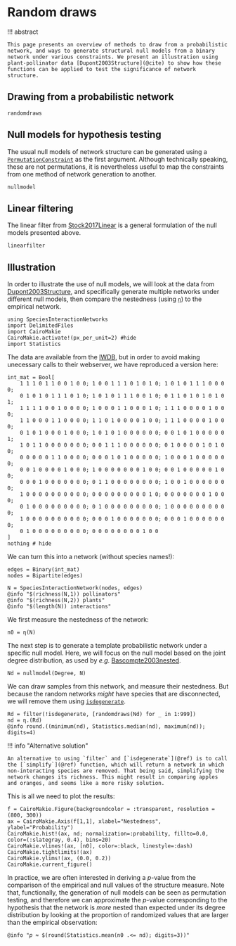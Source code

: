 # Random draws

!!! abstract

    This page presents an overview of methods to draw from a probabilistic network, and ways to generate structural null models from a binary network under various constraints. We present an illustration using plant-pollinator data [Dupont2003Structure](@cite) to show how these functions can be applied to test the significance of network structure.

## Drawing from a probabilistic network

```@docs
randomdraws
```

## Null models for hypothesis testing

The usual null models of network structure can be generated using a
[`PermutationConstraint`](@ref) as the first argument. Although technically
speaking, these are not permutations, it is nevertheless useful to map the
constraints from one method of network generation to another.

```@docs
nullmodel
```

## Linear filtering

The linear filter from [Stock2017Linear](@citet) is a general formulation of the
null models presented above.

```@docs
linearfilter
```

## Illustration

In order to illustrate the use of null models, we will look at the data from
[Dupont2003Structure](@citet), and specifically generate multiple networks under
different null models, then compare the nestedness (using [`η`](@ref)) to the
empirical network.

```@example 1
using SpeciesInteractionNetworks
import DelimitedFiles
import CairoMakie
CairoMakie.activate!(px_per_unit=2) #hide
import Statistics
```

The data are available from the
[IWDB](http://www.ecologia.ib.usp.br/iwdb/html/dupont_et_al.html), but in order
to avoid making unecessary calls to their webserver, we have reproduced a
version here:

```@example 1
int_mat = Bool[
    1 1 1 0 1 1 0 0 1 0 0; 1 0 0 1 1 1 0 1 0 1 0; 1 0 1 0 1 1 1 0 0 0 0;
    0 1 0 1 0 1 1 1 0 1 0; 1 0 1 0 1 1 1 0 0 1 0; 0 1 1 0 1 0 1 0 1 0 1;
    1 1 1 1 0 0 1 0 0 0 0; 1 0 0 0 1 1 0 0 0 1 0; 1 1 1 0 0 0 0 1 0 0 0;
    1 1 0 0 0 1 1 0 0 0 0; 1 1 0 1 0 0 0 0 1 0 0; 1 1 1 0 0 0 0 1 0 0 0;
    0 1 0 1 0 0 0 1 0 0 0; 1 0 1 0 1 0 0 0 0 0 0; 0 0 1 0 1 0 0 0 0 0 1;
    1 0 1 1 0 0 0 0 0 0 0; 0 0 1 1 1 0 0 0 0 0 0; 0 1 0 0 0 0 1 0 1 0 0;
    0 0 0 0 0 1 1 0 0 0 0; 0 0 0 1 0 1 0 0 0 0 0; 1 0 0 0 1 0 0 0 0 0 0;
    0 0 1 0 0 0 0 1 0 0 0; 1 0 0 0 0 0 0 0 1 0 0; 0 0 1 0 0 0 0 0 1 0 0;
    0 0 0 1 0 0 0 0 0 0 0; 0 1 1 0 0 0 0 0 0 0 0; 1 0 0 1 0 0 0 0 0 0 0;
    1 0 0 0 0 0 0 0 0 0 0; 0 0 0 0 0 0 0 0 0 1 0; 0 0 0 0 0 0 0 1 0 0 0;
    0 1 0 0 0 0 0 0 0 0 0; 0 1 0 0 0 0 0 0 0 0 0; 1 0 0 0 0 0 0 0 0 0 0;
    1 0 0 0 0 0 0 0 0 0 0; 0 0 0 1 0 0 0 0 0 0 0; 0 0 0 1 0 0 0 0 0 0 0;
    0 1 0 0 0 0 0 0 0 0 0; 0 0 0 0 0 0 0 0 1 0 0
]
nothing # hide
```

We can turn this into a network (without species names!):

```@example 1
edges = Binary(int_mat)
nodes = Bipartite(edges)

N = SpeciesInteractionNetwork(nodes, edges)
@info "$(richness(N,1)) pollinators"
@info "$(richness(N,2)) plants"
@info "$(length(N)) interactions"
```


We first measure the nestedness of the network:

```@example 1
n0 = η(N)
```

The next step is to generate a template probabilistic network under a specific
null model. Here, we will focus on the null model based on the joint degree
distribution, as used by *e.g.* [Bascompte2003nested](@citet).

```@example 1
Nd = nullmodel(Degree, N)
```

We can draw samples from this network, and measure their nestedness. But because
the random networks *might* have species that are disconnected, we will remove
them using [`isdegenerate`](@ref).

```@example 1
Rd = filter(!isdegenerate, [randomdraws(Nd) for _ in 1:999])
nd = η.(Rd)
@info round.((minimum(nd), Statistics.median(nd), maximum(nd)); digits=4)
```

!!! info "Alternative solution"

    An alternative to using `filter` and [`isdegenerate`](@ref) is to call the [`simplify`](@ref) function, which will return a network in which non-interacting species are removed. That being said, simplifying the network changes its richness. This might result in comparing apples and oranges, and seems like a more risky solution.

This is all we need to plot the results:

```@example 1
f = CairoMakie.Figure(backgroundcolor = :transparent, resolution = (800, 300))
ax = CairoMakie.Axis(f[1,1], xlabel="Nestedness", ylabel="Probability")
CairoMakie.hist!(ax, nd; normalization=:probability, fillto=0.0, color=(:slategray, 0.4), bins=20)
CairoMakie.vlines!(ax, [n0], color=:black, linestyle=:dash)
CairoMakie.tightlimits!(ax)
CairoMakie.ylims!(ax, (0.0, 0.2))
CairoMakie.current_figure()
```

In practice, we are often interested in deriving a *p*-value from the comparison
of the empirical and null values of the structure measure. Note that,
functionally, the generation of null models can be seen as permutation testing,
and therefore we can approximate the *p*-value corresponding to the hypothesis
that the network is *more* nested than expected under its degree distribution by
looking at the proportion of randomized values that are larger than the
empirical observation:

```@example 1
@info "𝑝 ≈ $(round(Statistics.mean(n0 .<= nd); digits=3))"
```
